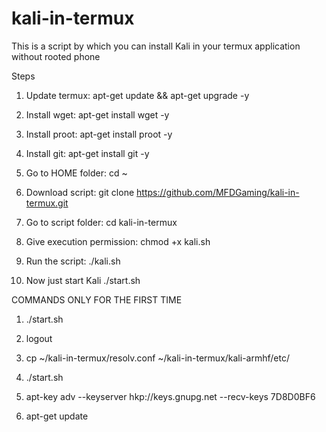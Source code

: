 # kali-in-termux
This is a script by which you can install Kali in your termux application without rooted phone

Steps

1. Update termux: apt-get update && apt-get upgrade -y

2. Install wget: apt-get install wget -y

3. Install proot: apt-get install proot -y

4. Install git: apt-get install git -y

5. Go to HOME folder: cd ~

6. Download script: git clone https://github.com/MFDGaming/kali-in-termux.git

7. Go to script folder: cd kali-in-termux

8. Give execution permission: chmod +x kali.sh

9. Run the script: ./kali.sh

10. Now just start Kali ./start.sh

COMMANDS ONLY FOR THE FIRST TIME

1. ./start.sh

2. logout

3. cp ~/kali-in-termux/resolv.conf ~/kali-in-termux/kali-armhf/etc/

4. ./start.sh

5. apt-key adv --keyserver hkp://keys.gnupg.net --recv-keys 7D8D0BF6

6. apt-get update
